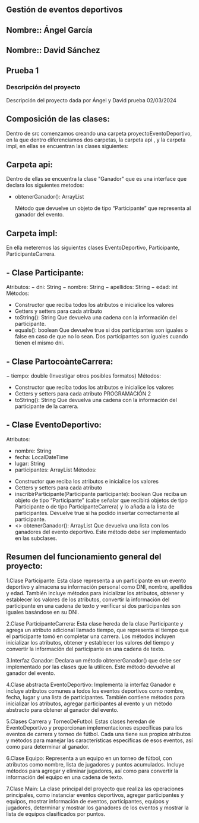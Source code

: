 ## Gestión de eventos deportivos

## Nombre:: Ángel García
## Nombre:: David Sánchez
## Prueba 1

### **Descripción del proyecto**

Descripción del proyecto dada por Ángel y David
prueba 02/03/2024

## Composición de las clases:

Dentro de src comenzamos creando una carpeta proyectoEventoDeportivo, en la que dentro diferenciamos dos
carpetas, la carpeta api , y la carpeta impl, en ellas se encuentran las clases siguientes:

## Carpeta api:

Dentro de ellas se encuentra la clase "Ganador" que es una interface que declara los siguientes metodos:

+ obtenerGanador(): ArrayList<Participante>

  Método que devuelve un objeto de tipo “Participante” que representa al
  ganador del evento.

## Carpeta impl:

En ella meteremos las siguientes clases EventoDeportivo, Participante, ParticipanteCarrera.

## - Clase Participante:

Atributos:
− dni: String
− nombre: String
− apellidos: String
− edad: int
Métodos:
+ Constructor que reciba todos los atributos e inicialice los valores
+ Getters y setters para cada atributo
+ toString(): String
  Que devuelva una cadena con la información del participante.
+ equals(): boolean
  Que devuelve true si dos participantes son iguales o false en caso de
  que no lo sean. Dos participantes son iguales cuando tienen el mismo
  dni.

## - Clase PartocoànteCarrera:

− tiempo: double (Investigar otros posibles formatos)
Métodos:
+ Constructor que reciba todos los atributos e inicialice los valores
+ Getters y setters para cada atributo
  PROGRAMACIÓN
  2
+ toString(): String
  Que devuelva una cadena con la información del participante de la
  carrera.

## - Clase EventoDeportivo:

Atributos:
- nombre: String
- fecha: LocalDateTime
- lugar: String
- participantes: ArrayList<Participante>
  Métodos:
+ Constructor que reciba los atributos e inicialice los valores
+ Getters y setters para cada atributo
+ inscribirParticipante(Participante participante): boolean
  Que reciba un objeto de tipo “Participante” (cabe señalar que recibirá
  objetos de tipo Participante o de tipo ParticipanteCarrera) y lo añada a la
  lista de participantes. Devuelve true si ha podido insertar
  correctamente al participante.
+ <<abstract>> obtenerGanador(): ArrayList<Participante>
  Que devuelva una lista con los ganadores del evento deportivo. Este
  método debe ser implementado en las subclases.

## Resumen del funcionamiento general del proyecto:

1.Clase Participante: Esta clase representa a un participante en un evento deportivo y almacena su información personal como DNI, nombre, apellidos y edad. También incluye métodos para inicializar los atributos, obtener y establecer los valores de los atributos, convertir la información del participante en una cadena de texto y verificar si dos participantes son iguales basándose en su DNI.

2.Clase ParticipanteCarrera: Esta clase hereda de la clase Participante y agrega un atributo adicional llamado tiempo, que representa el tiempo que el participante tomó en completar una carrera. Los métodos incluyen inicializar los atributos, obtener y establecer los valores del tiempo y convertir la información del participante en una cadena de texto.

3.Interfaz Ganador: Declara un método obtenerGanador() que debe ser implementado por las clases que la utilicen. Este método devuelve al ganador del evento.

4.Clase abstracta EventoDeportivo: Implementa la interfaz Ganador e incluye atributos comunes a todos los eventos deportivos como nombre, fecha, lugar y una lista de participantes. También contiene métodos para inicializar los atributos, agregar participantes al evento y un método abstracto para obtener al ganador del evento.

5.Clases Carrera y TorneoDeFutbol: Estas clases heredan de EventoDeportivo y proporcionan implementaciones específicas para los eventos de carrera y torneo de fútbol. Cada una tiene sus propios atributos y métodos para manejar las características específicas de esos eventos, así como para determinar al ganador.

6.Clase Equipo: Representa a un equipo en un torneo de fútbol, con atributos como nombre, lista de jugadores y puntos acumulados. Incluye métodos para agregar y eliminar jugadores, así como para convertir la información del equipo en una cadena de texto.

7.Clase Main: La clase principal del proyecto que realiza las operaciones principales, como instanciar eventos deportivos, agregar participantes y equipos, mostrar información de eventos, participantes, equipos y jugadores, determinar y mostrar los ganadores de los eventos y mostrar la lista de equipos clasificados por puntos.